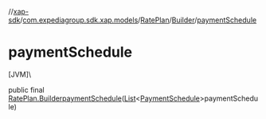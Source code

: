 //[xap-sdk](../../../../index.md)/[com.expediagroup.sdk.xap.models](../../index.md)/[RatePlan](../index.md)/[Builder](index.md)/[paymentSchedule](payment-schedule.md)

# paymentSchedule

[JVM]\

public final [RatePlan.Builder](index.md)[paymentSchedule](payment-schedule.md)([List](https://docs.oracle.com/javase/8/docs/api/java/util/List.html)&lt;[PaymentSchedule](../../-payment-schedule/index.md)&gt;paymentSchedule)
